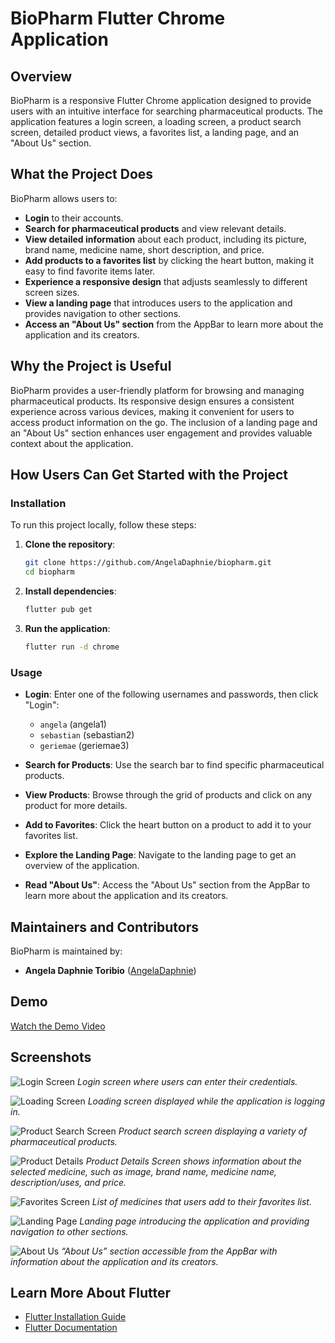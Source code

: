 # BioPharm Flutter Chrome Application

## Overview

BioPharm is a responsive Flutter Chrome application designed to provide users with an intuitive interface for searching pharmaceutical products. The application features a login screen, a loading screen, a product search screen, detailed product views, a favorites list, a landing page, and an "About Us" section.

## What the Project Does

BioPharm allows users to:

- **Login** to their accounts.
- **Search for pharmaceutical products** and view relevant details.
- **View detailed information** about each product, including its picture, brand name, medicine name, short description, and price.
- **Add products to a favorites list** by clicking the heart button, making it easy to find favorite items later.
- **Experience a responsive design** that adjusts seamlessly to different screen sizes.
- **View a landing page** that introduces users to the application and provides navigation to other sections.
- **Access an "About Us" section** from the AppBar to learn more about the application and its creators.

## Why the Project is Useful

BioPharm provides a user-friendly platform for browsing and managing pharmaceutical products. Its responsive design ensures a consistent experience across various devices, making it convenient for users to access product information on the go. The inclusion of a landing page and an "About Us" section enhances user engagement and provides valuable context about the application.

## How Users Can Get Started with the Project

### Installation

To run this project locally, follow these steps:

1. **Clone the repository**:
    ```sh
    git clone https://github.com/AngelaDaphnie/biopharm.git
    cd biopharm
    ```

2. **Install dependencies**:
    ```sh
    flutter pub get
    ```

3. **Run the application**:
    ```sh
    flutter run -d chrome
    ```

### Usage

- **Login**: Enter one of the following usernames and passwords, then click "Login":
  - `angela` (angela1)
  - `sebastian` (sebastian2)
  - `geriemae` (geriemae3)
  
- **Search for Products**: Use the search bar to find specific pharmaceutical products.
- **View Products**: Browse through the grid of products and click on any product for more details.
- **Add to Favorites**: Click the heart button on a product to add it to your favorites list.
- **Explore the Landing Page**: Navigate to the landing page to get an overview of the application.
- **Read "About Us"**: Access the "About Us" section from the AppBar to learn more about the application and its creators.

## Maintainers and Contributors

BioPharm is maintained by:

- **Angela Daphnie Toribio** ([AngelaDaphnie](https://github.com/AngelaDaphnie))

## Demo

[Watch the Demo Video](demo_video.mp4)

## Screenshots

![Login Screen](login_screen.png)
*Login screen where users can enter their credentials.*

![Loading Screen](loading_screen.png)
*Loading screen displayed while the application is logging in.*

![Product Search Screen](search_screen.png)
*Product search screen displaying a variety of pharmaceutical products.*

![Product Details](details_screen.png)
*Product Details Screen shows information about the selected medicine, such as image, brand name, medicine name, description/uses, and price.*

![Favorites Screen](favorites_screen.png)
*List of medicines that users add to their favorites list.*

![Landing Page](landing_page.png)
*Landing page introducing the application and providing navigation to other sections.*

![About Us](about_us.png)
*“About Us” section accessible from the AppBar with information about the application and its creators.*

## Learn More About Flutter

- [Flutter Installation Guide](https://docs.flutter.dev/get-started/install)
- [Flutter Documentation](https://docs.flutter.dev/)
